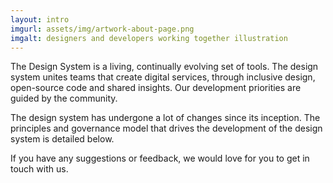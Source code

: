 ```yaml
---
layout: intro
imgurl: assets/img/artwork-about-page.png
imgalt: designers and developers working together illustration
---
```


The Design System is a living, continually evolving set of tools. The design system unites teams that create digital services, through inclusive design, open-source code and shared insights. Our development priorities are guided by the community.

The design system has undergone a lot of changes since its inception. The principles and governance model that drives the development of the design system is detailed below. 

If you have any suggestions or feedback, we would love for you to get in touch with us.
